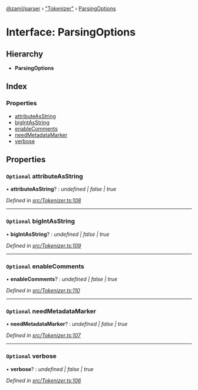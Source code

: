 [@zaml/parser](../README.md) › ["Tokenizer"](../modules/_tokenizer_.md) › [ParsingOptions](_tokenizer_.parsingoptions.md)

# Interface: ParsingOptions

## Hierarchy

* **ParsingOptions**

## Index

### Properties

* [attributeAsString](_tokenizer_.parsingoptions.md#optional-attributeasstring)
* [bigIntAsString](_tokenizer_.parsingoptions.md#optional-bigintasstring)
* [enableComments](_tokenizer_.parsingoptions.md#optional-enablecomments)
* [needMetadataMarker](_tokenizer_.parsingoptions.md#optional-needmetadatamarker)
* [verbose](_tokenizer_.parsingoptions.md#optional-verbose)

## Properties

### `Optional` attributeAsString

• **attributeAsString**? : *undefined | false | true*

*Defined in [src/Tokenizer.ts:108](https://github.com/nexushubs/zaml-lang/blob/ee5fea7/packages/zaml-parser/src/Tokenizer.ts#L108)*

___

### `Optional` bigIntAsString

• **bigIntAsString**? : *undefined | false | true*

*Defined in [src/Tokenizer.ts:109](https://github.com/nexushubs/zaml-lang/blob/ee5fea7/packages/zaml-parser/src/Tokenizer.ts#L109)*

___

### `Optional` enableComments

• **enableComments**? : *undefined | false | true*

*Defined in [src/Tokenizer.ts:110](https://github.com/nexushubs/zaml-lang/blob/ee5fea7/packages/zaml-parser/src/Tokenizer.ts#L110)*

___

### `Optional` needMetadataMarker

• **needMetadataMarker**? : *undefined | false | true*

*Defined in [src/Tokenizer.ts:107](https://github.com/nexushubs/zaml-lang/blob/ee5fea7/packages/zaml-parser/src/Tokenizer.ts#L107)*

___

### `Optional` verbose

• **verbose**? : *undefined | false | true*

*Defined in [src/Tokenizer.ts:106](https://github.com/nexushubs/zaml-lang/blob/ee5fea7/packages/zaml-parser/src/Tokenizer.ts#L106)*
